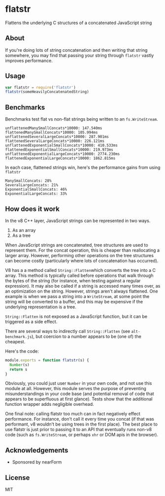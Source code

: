 # flatstr

Flattens the underlying C structures of a concatenated JavaScript string

## About

If you're doing lots of string concatenation and then writing that
string somewhere, you may find that passing your string through 
`flatstr` vastly improves performance.

## Usage

```js
var flatstr = require('flatstr')
flatstr(someHeavilyConcatenatedString)
```

## Benchmarks

Benchmarks test flat vs non-flat strings being written to 
an `fs.WriteStream`.

```
unflattenedManySmallConcats*10000: 147.540ms
flattenedManySmallConcats*10000: 105.994ms
unflattenedSeveralLargeConcats*10000: 287.901ms
flattenedSeveralLargeConcats*10000: 226.121ms
unflattenedExponentialSmallConcats*10000: 410.533ms
flattenedExponentialSmallConcats*10000: 219.973ms
unflattenedExponentialLargeConcats*10000: 2774.230ms
flattenedExponentialLargeConcats*10000: 1862.815ms
```

In each case, flattened strings win, 
here's the performance gains from using `flatstr`

```
ManySmallConcats: 28%
SeveralLargeConcats: 21% 
ExponentialSmallConcats: 46%
ExponentialLargeConcats: 33%
```

## How does it work

In the v8 C++ layer, JavaScript strings can be represented in two ways. 

1. As an array
2. As a tree

When JavaScript strings are concatenated, tree structures are used
to represent them. For the concat operation, this is cheaper than
reallocating a larger array. However, performing other operations 
on the tree structures can become costly (particularly where lots of
concatenation has occurred). 

V8 has a a method called `String::Flatten`which converts the tree into a C array. This method is typically called before operations that walk through the bytes of the string (for instance, when testing against a regular expression). It may also be called if a string is accessed many times over, 
as an optimization on the string. However, strings aren't always flattened. One example is when we pass a string into a `WriteStream`, at some point the string will be converted to a buffer, and this may be expensive if the underlying representation is a tree. 

`String::Flatten` is not exposed as a JavaScript function, but it can be triggered as a side effect. 

There are several ways to indirectly call `String::Flatten` (see `alt-benchmark.js`), but coercion to a number appears to be (one of) the cheapest.

Here's the code:

```js
module.exports = function flatstr(s) {
  Number(s)
  return s
}
```

Obviously, you could just user `Number` in your own code, and not use
this module at all. However, this module serves the purpose of preventing
misunderstandings in your code base (and potential removal of code that
appears to be superfluous at first glance). Tests show that the additional
function wrapper adds negligible overhead.

One final note: calling flatstr too much can in fact negatively effect performance. For instance, don't call it every time you concat (if that
was performant, v8 wouldn't be using trees in the first place). The best
place to use flatstr is just prior to passing it to an API that eventually
runs non-v8 code (such as `fs.WriteStream`, or perhaps `xhr` or DOM apis in the browser). 


## Acknowledgements

* Sponsored by nearForm

## License

MIT
